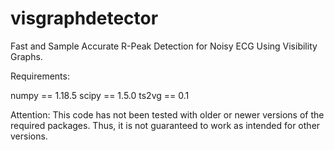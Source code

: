 # visgraphdetector
Fast and Sample Accurate R-Peak Detection for Noisy ECG Using Visibility Graphs.

Requirements:

numpy == 1.18.5
scipy == 1.5.0
ts2vg == 0.1

Attention: This code has not been tested with older or newer versions of the required packages. Thus, it is not guaranteed to work as intended for other versions.
